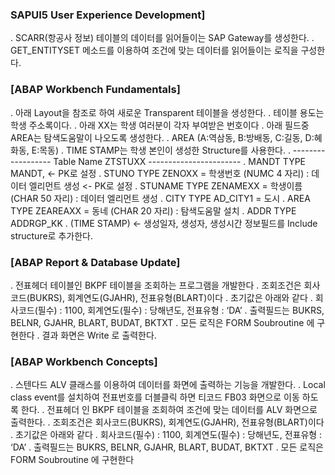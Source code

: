 ### SAPUI5 User Experience Development]

․ SCARR(항공사 정보) 테이블의 데이터를 읽어들이는 SAP Gateway를 생성한다.
․ GET_ENTITYSET 메소드를 이용하여 조건에 맞는 데이터를 읽어들이는 로직을 구성한다.



### [ABAP Workbench Fundamentals]

․ 아래 Layout을 참조로 하여 새로운 Transparent 테이블을 생성한다.
․ 테이블 용도는 학생 주소록이다.
․ 아래 XX는 학생 여러분이 각자 부여받은 번호이다
․ 아래 필드중 AREA는 탐색도움말이 나오도록 생성한다.
․ AREA (A:역삼동, B:방배동, C:길동, D:혜화동, E:목동)
․ TIME STAMP는 학생 본인이 생성한 Structure를 사용한다.
․ ------------------ Table Name ZTSTUXX -----------------------
․ MANDT TYPE MANDT, <- PK로 설정
․ STUNO TYPE ZENOXX = 학생번호 (NUMC 4 자리) : 데이터 엘리먼트 생성 <- PK로 설정
․ STUNAME TYPE ZENAMEXX = 학생이름 (CHAR 50 자리) : 데이터 엘리먼트 생성
․ CITY TYPE AD_CITY1 = 도시
․ AREA TYPE ZEAREAXX = 동네 (CHAR 20 자리) : 탐색도움말 설치
․ ADDR TYPE ADDRGP_KK
․ (TIME STAMP) <- 생성일자, 생성자, 생성시간 정보필드를 Include structure로 추가한다.



### [ABAP Report & Database Update]

․ 전표헤더 테이블인 BKPF 테이블을 조회하는 프로그램을 개발한다
․ 조회조건은 회사코드(BUKRS), 회계연도(GJAHR), 전표유형(BLART)이다
․ 초기값은 아래와 같다
․ 회사코드(필수) : 1100, 회계연도(필수) : 당해년도, 전표유형 : ‘DA’
․ 출력필드는 BUKRS, BELNR, GJAHR, BLART, BUDAT, BKTXT
․ 모든 로직은 FORM Soubroutine 에 구현한다
․ 결과 화면은 Write 로 출력한다.



### [ABAP Workbench Concepts]

․ 스텐다드 ALV 클래스를 이용하여 데이터를 화면에 출력하는 기능을 개발한다.
․ Local class event를 설치하여 전표번호를 더블클릭 하면 티코드 FB03 화면으로 이동 하도록 한다.
․ 전표헤더 인 BKPF 테이블을 조회하여 조건에 맞는 데이터를 ALV 화면으로 출력한다.
․ 조회조건은 회사코드(BUKRS), 회계연도(GJAHR), 전표유형(BLART)이다
․ 초기값은 아래와 같다
․ 회사코드(필수) : 1100, 회계연도(필수) : 당해년도, 전표유형 : ‘DA’
․ 출력필드는 BUKRS, BELNR, GJAHR, BLART, BUDAT, BKTXT 
․ 모든 로직은 FORM Soubroutine 에 구현한다